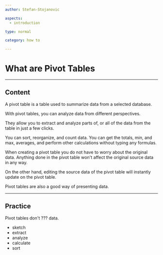 ```yaml
---
author: Stefan-Stojanovic

aspects:
  - introduction

type: normal

category: how to

---
```


# What are Pivot Tables

---
## Content

A pivot table is a table used to summarize data from a selected database.

With pivot tables, you can analyze data from different perspectives.

They allow you to extract and analyze parts of, or all of the data from the table in just a few clicks.

You can sort, reorganize, and count data. You can get the totals, min, and max, averages, and perform other calculations without typing any formulas.

When creating a pivot table you do not have to worry about the original data. Anything done in the pivot table won't affect the original source data in any way. 

On the other hand, editing the source data of the pivot table will instantly update on the pivot table.

Pivot tables are also a good way of presenting data.

---
## Practice

Pivot tables don't ??? data.

* sketch
* extract
* analyze
* calculate
* sort
